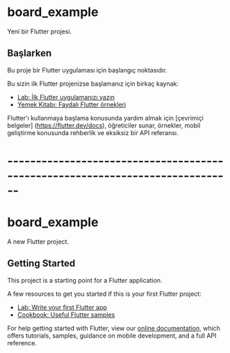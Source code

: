 # board_example

Yeni bir Flutter projesi.

## Başlarken

Bu proje bir Flutter uygulaması için başlangıç noktasıdır.

Bu sizin ilk Flutter projenizse başlamanız için birkaç kaynak:

- [Lab: İlk Flutter uygulamanızı yazın](https://flutter.dev/docs/get-started/codelab)
- [Yemek Kitabı: Faydalı Flutter örnekleri](https://flutter.dev/docs/cookbook)

Flutter'ı kullanmaya başlama konusunda yardım almak için
[çevrimiçi belgeler] (https://flutter.dev/docs), öğreticiler sunar,
örnekler, mobil geliştirme konusunda rehberlik ve eksiksiz bir API referansı.

# ------------------------------------------------------------------------------

# board_example

A new Flutter project.

## Getting Started

This project is a starting point for a Flutter application.

A few resources to get you started if this is your first Flutter project:

- [Lab: Write your first Flutter app](https://flutter.dev/docs/get-started/codelab)
- [Cookbook: Useful Flutter samples](https://flutter.dev/docs/cookbook)

For help getting started with Flutter, view our
[online documentation](https://flutter.dev/docs), which offers tutorials,
samples, guidance on mobile development, and a full API reference.
